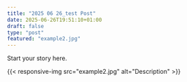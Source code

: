 ```yaml
---
title: "2025 06 26_test Post"
date: 2025-06-26T19:51:10+01:00
draft: false
type: "post"
featured: "example2.jpg"
---
```


Start your story here.

{{< responsive-img src="example2.jpg" alt="Description" >}}
